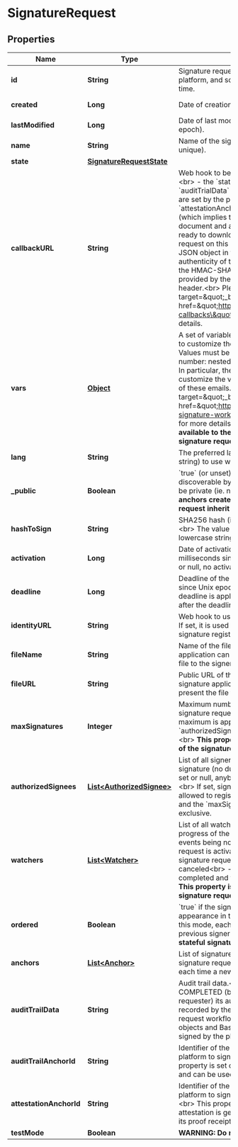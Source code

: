 

# SignatureRequest

## Properties

Name | Type | Description | Notes
------------ | ------------- | ------------- | -------------
**id** | **String** | Signature request identifier. It is allocated by the platform, and so must not be provided at creation time. |  [optional] [readonly]
**created** | **Long** | Date of creation (in milliseconds since Unix epoch). |  [optional] [readonly]
**lastModified** | **Long** | Date of last modification (in milliseconds since Unix epoch). |  [optional] [readonly]
**name** | **String** | Name of the signature request (doesn&#39;t need to be unique). | 
**state** | [**SignatureRequestState**](SignatureRequestState.md) |  |  [optional]
**callbackURL** | **String** | Web hook to be called by the platform whenever:&lt;br&gt; - the &#x60;state&#x60; property changes&lt;br&gt; - the &#x60;auditTrialData&#x60; and &#x60;auditTrailAnchorId&#x60; properties are set by the platform&lt;br&gt; - the &#x60;attestationAnchorId&#x60; property is set by the platform (which implies that the Signature Attestation document and all the proof of signature receipts are ready to download)&lt;br&gt; the platform does a POST request on this URL with the signature request as a JSON object in the request body.&lt;br&gt; Verifying the authenticity of the callback can be done by checking the HMAC-SHA1 signature of the request body provided by the platform in the &#x60;x-woleet-signature&#x60; header.&lt;br&gt; Please refer to the &lt;a target&#x3D;\&quot;_blank\&quot; href&#x3D;\&quot;https://doc.woleet.io/reference#using-callbacks\&quot;&gt;documentation&lt;/a&gt; for more details.  |  [optional]
**vars** | [**Object**](.md) | A set of variables (key/value pairs) that can be used to customize the signature request workflow.&lt;br&gt; Values must be of type null, boolean, string or number: nested JSON objects are not allowed.&lt;br&gt; In particular, these variables can be used to customize the various email sent and disable some of these emails.&lt;br&gt; Please refer to the &lt;a target&#x3D;\&quot;_blank\&quot; href&#x3D;\&quot;https://doc.woleet.io/reference#custom-signature-workflow\&quot;&gt;documentation&lt;/a&gt; for more details.&lt;br&gt; **This property is only available to the owner and the signers of the signature request.**  |  [optional]
**lang** | **String** | The preferred language (provided as an ISO 639-1 string) to use when emailing the signers. |  [optional]
**_public** | **Boolean** | &#x60;true&#x60; (or unset) if the signature request is public (ie. discoverable by its &#x60;hashToSign&#x60;) or &#x60;false&#x60; if it must be private (ie. not discoverable).&lt;br&gt; **Signature anchors created in the scope of a signature request inherit from its &#x60;public&#x60; property.**  |  [optional]
**hashToSign** | **String** | SHA256 hash (ie. the fingerprint) of the file to sign.&lt;br&gt; The value must be provided as an hexadecimal lowercase string.  | 
**activation** | **Long** | Date of activation of the signature request (in milliseconds since Unix epoch).&lt;br&gt; When not set or null, no activation date is applied.  |  [optional]
**deadline** | **Long** | Deadline of the signature request (in milliseconds since Unix epoch).&lt;br&gt; When not set or null, no deadline is applied.&lt;br&gt; If set, signatures registered after the deadline are refused.  |  [optional]
**identityURL** | **String** | Web hook to use to verify the signers&#39; identity.&lt;br&gt; If set, it is used to verify the identity of the signers at signature registration time.  |  [optional]
**fileName** | **String** | Name of the file to sign.&lt;br&gt; If set, the signature application can use it to give an indication about the file to the signers.  |  [optional]
**fileURL** | **String** | Public URL of the file to sign.&lt;br&gt; If set, the signature application can use it to download and present the file to the signers.  |  [optional]
**maxSignatures** | **Integer** | Maximum number of signatures to accept for this signature request.&lt;br&gt; When not set or null, no maximum is applied.&lt;br&gt; This property and the &#x60;authorizedSignees&#x60; property are mutually exclusive.&lt;br&gt; **This property is only available to the owner of the signature request.**  |  [optional]
**authorizedSignees** | [**List&lt;AuthorizedSignee&gt;**](AuthorizedSignee.md) | List of all signers authorized to register their signature (no duplicate is authorized).&lt;br&gt; When not set or null, anybody can sign the signature request.&lt;br&gt; If set, signers not being part of this list are not allowed to register their signature.&lt;br&gt; This property and the &#x60;maxSignatures&#x60; property are mutually exclusive.  |  [optional]
**watchers** | [**List&lt;Watcher&gt;**](Watcher.md) | List of all watchers to notify by email about the progress of the signature request.&lt;br&gt; The set of events being notified are:&lt;br&gt; - the signature request is activated&lt;br&gt; - a signer signs the signature request&lt;br&gt; - the signature request is canceled&lt;br&gt; - the signature request is closed or completed and the signature attestation is ready **This property is only available to the owner of the signature request.**  |  [optional]
**ordered** | **Boolean** | &#x60;true&#x60; if the signers must sign in their order of appearance in the &#x60;authorizedSignees&#x60; list.&lt;br&gt; In this mode, each signer is notified only when the previous signer completes his signature.&lt;br&gt; **Only stateful signature request can be ordered.**  |  [optional]
**anchors** | [**List&lt;Anchor&gt;**](Anchor.md) | List of signature anchors created in the scope of this signature request&lt;br&gt; A signature anchor is created each time a new signature is registered.  |  [optional] [readonly]
**auditTrailData** | **String** | Audit trail data.&lt;br&gt; When the signature request is COMPLETED (by the platform) or CLOSED (by the requester) its audit trail (ie. the list of events recorded by the platform during the signature request workflow) is serialized to a JSON array of objects and Base64 encoded. This Base64 data is signed by the platform and recorded in this property.  |  [optional] [readonly]
**auditTrailAnchorId** | **String** | Identifier of the signature anchor created by the platform to sign the audit trail data.&lt;br&gt; This property is set only once the audit trail is generated and can be used to retrieve its proof receipt.  |  [optional] [readonly]
**attestationAnchorId** | **String** | Identifier of the signature anchor created by the platform to sign the Signature Attestation document.&lt;br&gt; This property is set only once the signature attestation is generated and can be used to retrieve its proof receipt.  |  [optional] [readonly]
**testMode** | **Boolean** | **WARNING: Do not use (test purpose only).**  |  [optional]



